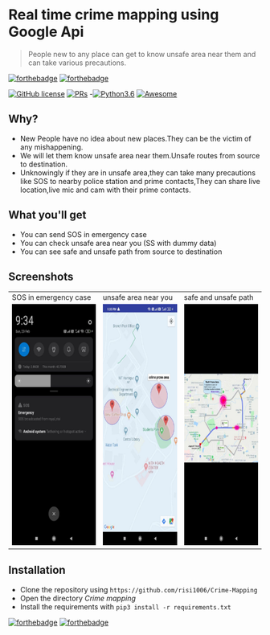 # Real time crime mapping using Google Api
> People new to any place can get to know unsafe area near them and can take various precautions.

[![forthebadge](https://forthebadge.com/images/badges/built-for-android.svg)](https://forthebadge.com)
[![forthebadge](https://forthebadge.com/images/badges/made-with-java.svg)](https://forthebadge.com)

[![GitHub license](https://img.shields.io/badge/license-MIT-brightgreen?logo=github)](https://github.com/risi1006/Crime-Mapping/blob/master/LICENSE)
[![PRs](https://img.shields.io/badge/PRs-Welcome-informational)](https://github.com/risi1006/Crime-Mapping)
-[![Python3.6](https://img.shields.io/badge/python-3.6-success?logo=python)](https://www.python.org/downloads/release/python-360/)
[![Awesome](https://cdn.rawgit.com/sindresorhus/awesome/d7305f38d29fed78fa85652e3a63e154dd8e8829/media/badge.svg)](https://github.com/risi1006/Crime-Mapping)  

## Why?
- New People have no idea about new places.They can be the victim of any mishappening.
- We will let them know unsafe area near them.Unsafe routes from source to destination.
- Unknowingly if they are in unsafe area,they can take many precautions like SOS to nearby police station and prime contacts,They can share live location,live mic and cam with their prime contacts.

## What you'll get
- You can send SOS in emergency case 
- You can check unsafe area near you (SS with dummy data) 
- You can see safe and unsafe path from source to destination 
## Screenshots
<table>
  <tr>
    <td>SOS in emergency case</td>
     <td>unsafe area near you</td>
     <td>safe and unsafe path</td>
  </tr>
  <tr>
    <td><img src="/screenshot/ss1.jpg" alt="Yahan ek SOS ka picture aata hai, but tumhara net slow hai" width=350 height=480></td>
    <td><img src="/screenshot/ss2.jpg" alt="Yahan ek marked map aata, but tumhara net slow hai" width=350 height=480></td>
    <td><img src="/screenshot/ss3.jpg" alt="Yahan ek aur marked map aata, but tumhara net slow hai" width=350 height=480></td>
  </tr>
 </table>

## Installation
- Clone the repository using ```https://github.com/risi1006/Crime-Mapping```
- Open the directory *Crime mapping*
- Install the requirements with ```pip3 install -r requirements.txt```

[![forthebadge](https://forthebadge.com/images/badges/makes-people-smile.svg)](https://forthebadge.com)
[![forthebadge](https://forthebadge.com/images/badges/no-ragrets.svg)](https://forthebadge.com)
